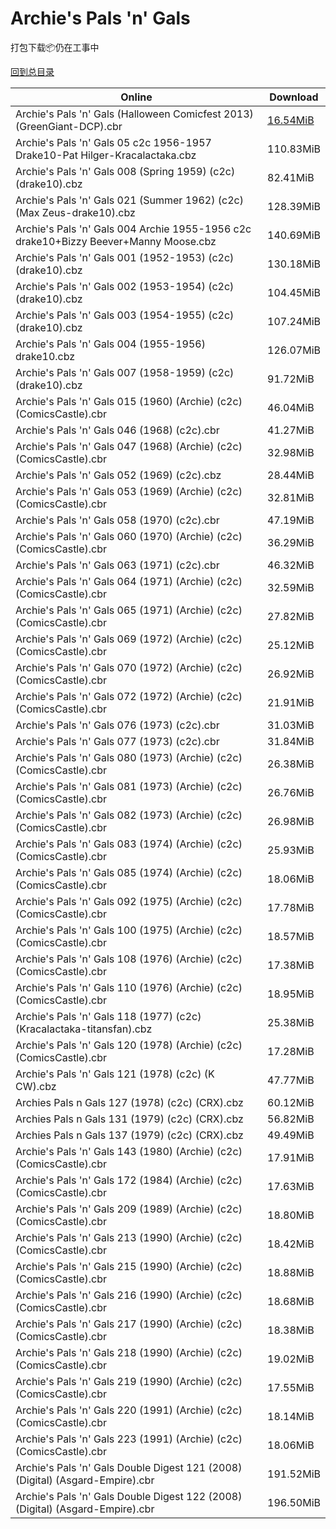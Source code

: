 # Archie's Pals 'n' Gals

打包下载📦仍在工事中

[回到总目录](/Catalogs.md)







Online | Download
--- | ---
Archie's Pals 'n' Gals (Halloween Comicfest 2013) (GreenGiant-DCP).cbr | [16.54MiB](https://pan.baidu.com/s/1bo5V9G7#list/path=%2F0-Day%20Week%20of%202013%20Q4%2F0-Day%20Week%20of%202013.12.04%2F%E3%82%AD%E3%82%BB%E3%82%A4%E3%82%AB%E3%82%B7%E3%82%AD%E3%82%B3%E3%82%AD%E3%82%BB%E3%82%AB%E3%82%BD%E3%82%A4%E3%82%B1%E3%82%BB%E3%82%B3%E3%82%B1%E3%82%A8%E3%82%B1%E3%82%AB%E3%82%B5%E3%82%B3%E3%82%AF%E3%82%AF%E3%82%A8%E3%82%A6%E3%82%A6%E3%82%BF%E3%82%B7%E3%82%B5%E3%82%A2%E3%82%B7%E3%82%B1&parentPath=%2F0-Day%20Week%20of%202013%20Q4)
Archie's Pals 'n' Gals 05 c2c 1956-1957 Drake10-Pat Hilger-Kracalactaka.cbz | 110.83MiB
Archie's Pals 'n' Gals 008 (Spring 1959) (c2c) (drake10).cbz | 82.41MiB
Archie's Pals 'n' Gals 021 (Summer 1962) (c2c) (Max Zeus-drake10).cbz | 128.39MiB
Archie's Pals 'n' Gals 004 Archie 1955-1956 c2c drake10+Bizzy Beever+Manny Moose.cbz | 140.69MiB
Archie's Pals 'n' Gals 001 (1952-1953) (c2c) (drake10).cbz | 130.18MiB
Archie's Pals 'n' Gals 002 (1953-1954) (c2c) (drake10).cbz | 104.45MiB
Archie's Pals 'n' Gals 003 (1954-1955) (c2c) (drake10).cbz | 107.24MiB
Archie's Pals 'n' Gals 004 (1955-1956) drake10.cbz | 126.07MiB
Archie's Pals 'n' Gals 007 (1958-1959) (c2c) (drake10).cbz | 91.72MiB
Archie's Pals 'n' Gals 015 (1960) (Archie) (c2c) (ComicsCastle).cbr | 46.04MiB
Archie's Pals 'n' Gals 046 (1968) (c2c).cbr | 41.27MiB
Archie's Pals 'n' Gals 047 (1968) (Archie) (c2c) (ComicsCastle).cbr | 32.98MiB
Archie's Pals 'n' Gals 052 (1969) (c2c).cbz | 28.44MiB
Archie's Pals 'n' Gals 053 (1969) (Archie) (c2c) (ComicsCastle).cbr | 32.81MiB
Archie's Pals 'n' Gals 058 (1970) (c2c).cbr | 47.19MiB
Archie's Pals 'n' Gals 060 (1970) (Archie) (c2c) (ComicsCastle).cbr | 36.29MiB
Archie's Pals 'n' Gals 063 (1971) (c2c).cbr | 46.32MiB
Archie's Pals 'n' Gals 064 (1971) (Archie) (c2c) (ComicsCastle).cbr | 32.59MiB
Archie's Pals 'n' Gals 065 (1971) (Archie) (c2c) (ComicsCastle).cbr | 27.82MiB
Archie's Pals 'n' Gals 069 (1972) (Archie) (c2c) (ComicsCastle).cbr | 25.12MiB
Archie's Pals 'n' Gals 070 (1972) (Archie) (c2c) (ComicsCastle).cbr | 26.92MiB
Archie's Pals 'n' Gals 072 (1972) (Archie) (c2c) (ComicsCastle).cbr | 21.91MiB
Archie's Pals 'n' Gals 076 (1973) (c2c).cbr | 31.03MiB
Archie's Pals 'n' Gals 077 (1973) (c2c).cbr | 31.84MiB
Archie's Pals 'n' Gals 080 (1973) (Archie) (c2c) (ComicsCastle).cbr | 26.38MiB
Archie's Pals 'n' Gals 081 (1973) (Archie) (c2c) (ComicsCastle).cbr | 26.76MiB
Archie's Pals 'n' Gals 082 (1973) (Archie) (c2c) (ComicsCastle).cbr | 26.98MiB
Archie's Pals 'n' Gals 083 (1974) (Archie) (c2c) (ComicsCastle).cbr | 25.93MiB
Archie's Pals 'n' Gals 085 (1974) (Archie) (c2c) (ComicsCastle).cbr | 18.06MiB
Archie's Pals 'n' Gals 092 (1975) (Archie) (c2c) (ComicsCastle).cbr | 17.78MiB
Archie's Pals 'n' Gals 100 (1975) (Archie) (c2c) (ComicsCastle).cbr | 18.57MiB
Archie's Pals 'n' Gals 108 (1976) (Archie) (c2c) (ComicsCastle).cbr | 17.38MiB
Archie's Pals 'n' Gals 110 (1976) (Archie) (c2c) (ComicsCastle).cbr | 18.95MiB
Archie's Pals 'n' Gals 118 (1977) (c2c) (Kracalactaka-titansfan).cbz | 25.38MiB
Archie's Pals 'n' Gals 120 (1978) (Archie) (c2c) (ComicsCastle).cbr | 17.28MiB
Archie's Pals 'n' Gals 121 (1978) (c2c) (K CW).cbz | 47.77MiB
Archies Pals n Gals 127 (1978) (c2c) (CRX).cbz | 60.12MiB
Archies Pals n Gals 131 (1979) (c2c) (CRX).cbz | 56.82MiB
Archies Pals n Gals 137 (1979) (c2c) (CRX).cbz | 49.49MiB
Archie's Pals 'n' Gals 143 (1980) (Archie) (c2c) (ComicsCastle).cbr | 17.91MiB
Archie's Pals 'n' Gals 172 (1984) (Archie) (c2c) (ComicsCastle).cbr | 17.63MiB
Archie's Pals 'n' Gals 209 (1989) (Archie) (c2c) (ComicsCastle).cbr | 18.80MiB
Archie's Pals 'n' Gals 213 (1990) (Archie) (c2c) (ComicsCastle).cbr | 18.42MiB
Archie's Pals 'n' Gals 215 (1990) (Archie) (c2c) (ComicsCastle).cbr | 18.88MiB
Archie's Pals 'n' Gals 216 (1990) (Archie) (c2c) (ComicsCastle).cbr | 18.68MiB
Archie's Pals 'n' Gals 217 (1990) (Archie) (c2c) (ComicsCastle).cbr | 18.38MiB
Archie's Pals 'n' Gals 218 (1990) (Archie) (c2c) (ComicsCastle).cbr | 19.02MiB
Archie's Pals 'n' Gals 219 (1990) (Archie) (c2c) (ComicsCastle).cbr | 17.55MiB
Archie's Pals 'n' Gals 220 (1991) (Archie) (c2c) (ComicsCastle).cbr | 18.14MiB
Archie's Pals 'n' Gals 223 (1991) (Archie) (c2c) (ComicsCastle).cbr | 18.06MiB
Archie's Pals 'n' Gals Double Digest 121 (2008) (Digital) (Asgard-Empire).cbr | 191.52MiB
Archie's Pals 'n' Gals Double Digest 122 (2008) (Digital) (Asgard-Empire).cbr | 196.50MiB